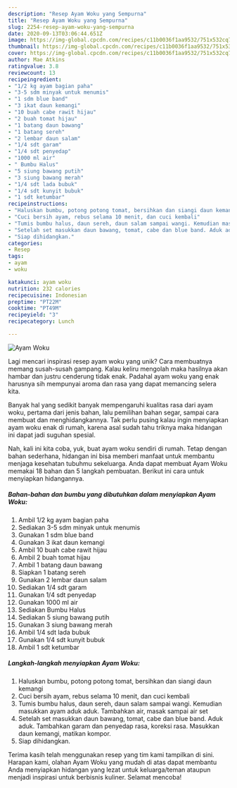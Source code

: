 ```yaml
---
description: "Resep Ayam Woku yang Sempurna"
title: "Resep Ayam Woku yang Sempurna"
slug: 2254-resep-ayam-woku-yang-sempurna
date: 2020-09-13T03:06:44.651Z
image: https://img-global.cpcdn.com/recipes/c11b0036f1aa9532/751x532cq70/ayam-woku-foto-resep-utama.jpg
thumbnail: https://img-global.cpcdn.com/recipes/c11b0036f1aa9532/751x532cq70/ayam-woku-foto-resep-utama.jpg
cover: https://img-global.cpcdn.com/recipes/c11b0036f1aa9532/751x532cq70/ayam-woku-foto-resep-utama.jpg
author: Mae Atkins
ratingvalue: 3.8
reviewcount: 13
recipeingredient:
- "1/2 kg ayam bagian paha"
- "3-5 sdm minyak untuk menumis"
- "1 sdm blue band"
- "3 ikat daun kemangi"
- "10 buah cabe rawit hijau"
- "2 buah tomat hijau"
- "1 batang daun bawang"
- "1 batang sereh"
- "2 lembar daun salam"
- "1/4 sdt garam"
- "1/4 sdt penyedap"
- "1000 ml air"
- " Bumbu Halus"
- "5 siung bawang putih"
- "3 siung bawang merah"
- "1/4 sdt lada bubuk"
- "1/4 sdt kunyit bubuk"
- "1 sdt ketumbar"
recipeinstructions:
- "Haluskan bumbu, potong potong tomat, bersihkan dan siangi daun kemangi"
- "Cuci bersih ayam, rebus selama 10 menit, dan cuci kembali"
- "Tumis bumbu halus, daun sereh, daun salam sampai wangi. Kemudian masukkan ayam aduk aduk. Tambahkan air, masak sampai air set"
- "Setelah set masukkan daun bawang, tomat, cabe dan blue band. Aduk aduk. Tambahkan garam dan penyedap rasa, koreksi rasa. Masukkan daun kemangi, matikan kompor."
- "Siap dihidangkan."
categories:
- Resep
tags:
- ayam
- woku

katakunci: ayam woku 
nutrition: 232 calories
recipecuisine: Indonesian
preptime: "PT22M"
cooktime: "PT49M"
recipeyield: "3"
recipecategory: Lunch

---
```



![Ayam Woku](https://img-global.cpcdn.com/recipes/c11b0036f1aa9532/751x532cq70/ayam-woku-foto-resep-utama.jpg)

Lagi mencari inspirasi resep ayam woku yang unik? Cara membuatnya memang susah-susah gampang. Kalau keliru mengolah maka hasilnya akan hambar dan justru cenderung tidak enak. Padahal ayam woku yang enak harusnya sih mempunyai aroma dan rasa yang dapat memancing selera kita.

Banyak hal yang sedikit banyak mempengaruhi kualitas rasa dari ayam woku, pertama dari jenis bahan, lalu pemilihan bahan segar, sampai cara membuat dan menghidangkannya. Tak perlu pusing kalau ingin menyiapkan ayam woku enak di rumah, karena asal sudah tahu triknya maka hidangan ini dapat jadi suguhan spesial.




Nah, kali ini kita coba, yuk, buat ayam woku sendiri di rumah. Tetap dengan bahan sederhana, hidangan ini bisa memberi manfaat untuk membantu menjaga kesehatan tubuhmu sekeluarga. Anda dapat membuat Ayam Woku memakai 18 bahan dan 5 langkah pembuatan. Berikut ini cara untuk menyiapkan hidangannya.

<!--inarticleads1-->

##### Bahan-bahan dan bumbu yang dibutuhkan dalam menyiapkan Ayam Woku:

1. Ambil 1/2 kg ayam bagian paha
1. Sediakan 3-5 sdm minyak untuk menumis
1. Gunakan 1 sdm blue band
1. Gunakan 3 ikat daun kemangi
1. Ambil 10 buah cabe rawit hijau
1. Ambil 2 buah tomat hijau
1. Ambil 1 batang daun bawang
1. Siapkan 1 batang sereh
1. Gunakan 2 lembar daun salam
1. Sediakan 1/4 sdt garam
1. Gunakan 1/4 sdt penyedap
1. Gunakan 1000 ml air
1. Sediakan  Bumbu Halus
1. Sediakan 5 siung bawang putih
1. Gunakan 3 siung bawang merah
1. Ambil 1/4 sdt lada bubuk
1. Gunakan 1/4 sdt kunyit bubuk
1. Ambil 1 sdt ketumbar




<!--inarticleads2-->

##### Langkah-langkah menyiapkan Ayam Woku:

1. Haluskan bumbu, potong potong tomat, bersihkan dan siangi daun kemangi
1. Cuci bersih ayam, rebus selama 10 menit, dan cuci kembali
1. Tumis bumbu halus, daun sereh, daun salam sampai wangi. Kemudian masukkan ayam aduk aduk. Tambahkan air, masak sampai air set
1. Setelah set masukkan daun bawang, tomat, cabe dan blue band. Aduk aduk. Tambahkan garam dan penyedap rasa, koreksi rasa. Masukkan daun kemangi, matikan kompor.
1. Siap dihidangkan.




Terima kasih telah menggunakan resep yang tim kami tampilkan di sini. Harapan kami, olahan Ayam Woku yang mudah di atas dapat membantu Anda menyiapkan hidangan yang lezat untuk keluarga/teman ataupun menjadi inspirasi untuk berbisnis kuliner. Selamat mencoba!
